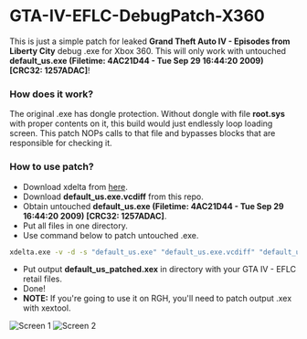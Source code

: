 # GTA-IV-EFLC-DebugPatch-X360

This is just a simple patch for leaked **Grand Theft Auto IV - Episodes from Liberty City** debug .exe for Xbox 360.
This will only work with untouched **default_us.exe (Filetime:  4AC21D44 - Tue Sep 29 16:44:20 2009) [CRC32: 1257ADAC]**!

### How does it work?
The original .exe has dongle protection. Without dongle with file **root.sys** with proper contents on it, this build would just endlessly loop loading screen. This patch NOPs calls to that file and bypasses blocks that are responsible for checking it.

### How to use patch?
* Download xdelta from [here](https://github.com/jmacd/xdelta-gpl/releases).
* Download **default_us.exe.vcdiff** from this repo.
* Obtain untouched **default_us.exe (Filetime:  4AC21D44 - Tue Sep 29 16:44:20 2009) [CRC32: 1257ADAC]**.
* Put all files in one directory.
* Use command below to patch untouched .exe.
```sh
xdelta.exe -v -d -s "default_us.exe" "default_us.exe.vcdiff" "default_us_patched.xex"
```
* Put output **default_us_patched.xex** in directory with your GTA IV - EFLC retail files.
* Done!
* **NOTE:** If you're going to use it on RGH, you'll need to patch output .xex with xextool.

![Screen 1](https://i.postimg.cc/KvQJkXzd/Screenshot-2019-01-27-21-42-56.png)
![Screen 2](https://i.postimg.cc/63s0JtjG/Screenshot-2019-01-27-21-43-30.png)